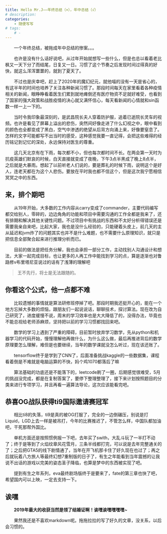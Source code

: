 ```yaml
---
title: Hello Mr.J——年终总结（×），年中总结（√）
# description:
categories:
    - 随便写写
# tags: 
    # - 
--- 
```

&emsp;&emsp;一个年终总结，被拖成年中总结的惨案。。。

&emsp;&emsp;也许是没有什么话好说吧，从过年开始就想写一些什么，但是也总以看着老比枫又一天下分了而结尾，日复又一日。习惯了这个节奏之后发现时间过得真的好快，就这么浑浑噩噩的，就到了夏天了。

&emsp;&emsp;不过也是庆幸吧，赶上了2020年的魔幻纪元，就他喵的没有一天是省心的，有这半年的时间也培养了关注各种新闻习惯了。那段时间每天在家里看着各种疫情相关的新闻，眼睁睁看着医生们累到就地瘫倒还有医疗物资不足就好难受，也看到了国家的强大政策和战胜疫情的决心就又满怀信心，每天看新闻的心情就和sin函数一样一上一下的。

&emsp;&emsp;当时令我印象最深刻的，是武昌院长夫人穿着防护服，追着已逝院长灵车的视频。也许是看见了屏幕上溢出的悲伤，突然间好像走进了什么幻视之中，眼中看到的颜色也全都变成了黑白，空气中渗透的绝望从后背方向涌上来，好像要窒息了。怎样的文字可能都写不出当时的感受，这种感觉我要一直记得，会把这些难得的经历铭记到记忆的深处，永远保持对医生的尊重。

&emsp;&emsp;这几天北京有在下雨，每次都不小，但也每次都时间不长。在两会第一天时为抗疫英雄们默哀的时候，白天直接就变成了夜晚，下午3点半黑成了晚上8点半，之后就是大暴雨。想起了以前听老人们说的，要是葬礼的时候下雨，说明这个是好人，连老天都在为这个人悲伤。要放在平时我也都不信这个，但是这次我宁愿相信冥冥之中的东西。

## 来，排个期吧

&emsp;&emsp;从19年开始，大多数的工作内容从carry变成了commander，主要代码编写都交给别人，零碎的，边边角角的功能和项目中需要沟通的工作全都是我来了，还有排期和解决其他关键性问题。不过项目中有挑战的东西和不太好分析得错误还是需要我亲自来吧，比起大家，我也是没什么经验的，只能硬着头皮上，前几天的主从延迟和jvm炸了的问题其实也并不是什么难题，也不需要什么原理知识，就只是把信息全部聚合起来进行推理分析而已。

&emsp;&emsp;目前的做法是把任务分解，我也会承担一部分工作，主动找别人沟通设计和想法，大家一起完成目标，也让更多的人再工作中能找到学习的点，算是逐渐也对鲁路修v布里塔尼亚说过的话有了浅薄的理解吧
>王不先行，将士是无法跟随的。

## 你看这个公式，他一点都不难

&emsp;&emsp;比较遗憾的事情就是算法研修班停掉了吧。那段时期我还挺开心的，能在一个地方忘掉大多数的烦恼，跟朋友们一起说说话，聊聊技术，探讨算法。现在改为自己研究了，进度缓慢不说，周末的学习效率也是大大降低了的，没得办法，毕竟也不能总视给老师添麻烦，坚持把以前的学习习惯都找回来吧。

&emsp;&emsp;数学的学习上遇到了严重的障碍，目前暂时放弃学习数学，先从python和机器学习的代码开始，慢慢理解他再做什么，为什么这么做，最后再推进背后的数学原理要怎么理解，难但是也要继续，当年的数学课就没怎么听过，现在该还账了。

&emsp;&emsp;tensorflow终于是学到了CNN了，后面准备挑战kaggle的一些数据集，课程看着倒是不难就是电脑运算的不快，妈个鸡1070都落后了嘛

&emsp;&emsp;算法基础的功底还是不能落下的，leetcode刷了一圈，后期感觉很难受，5月的挑战没完成，都是在复制答案了，要停下整理整理了，接下来计划按照题目的分类来进行专项学习，并且再看一遍算法导论，这次应该能看完吧。

## 恭喜OG战队获得ti9国际邀请赛冠军

&emsp;&emsp;相比ti8的失落，ti9是真的被OG打服了，完全的一边倒碾压，别说是打Liquid，LGD上去一样是被吊打，今年的比赛推迟了，不管怎么样，中国队都加油吧，干死那帮外国比。

&emsp;&emsp;单机方面还是按照惯例报一下吧，去年买了swith，大乱斗玩了一半打不动了；终于是等到了火焰纹章风花雪月，三条半线都打完，可以说是去年完整通关的了；之后把GTA5的线下剧情通了，当年在开飞机那卡住了好久现在也过了；再之后就玩着八方旅人等最终幻想7重制版的日子了，有生之年能看到当年震撼的让我说不出话的游戏以完美的姿态圣子降临，也算是梦中的东西被实现了吧。

&emsp;&emsp;提到有生之年系列，eva最终剧场版终于是要来了，fate的第三章也快了吧，希望国内可以上映，一定去支持一下。

## 诶嘿

&emsp;&emsp;**2019年最大的收获当然是领了结婚证啊！诶嘿诶嘿嘿嘿嘿~**

&emsp;&emsp;果然我还是不喜欢markdown呢。拖拖拉拉的写了好久的文章，没关系，以后会习惯的。
